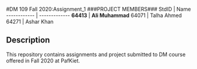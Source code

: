 #DM 109 Fall 2020:Assignment_1
###PROJECT MEMBERS###
StdID | Name
------------ | -------------
**64413** | **Ali Muhammad**
64071 | Talha Ahmed
64271 | Ashar Khan
## Description ##
This repository contains assignments and project submitted to DM course offered in Fall 2020 at PafKiet.

